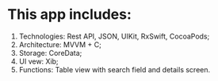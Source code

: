 # This app includes:
1. Technologies: Rest API, JSON, UIKit, RxSwift, CocoaPods;
2. Architecture: MVVM + C;
3. Storage: CoreData;
4. UI vew: Xib;
5. Functions: Table view with search field and details screen.
